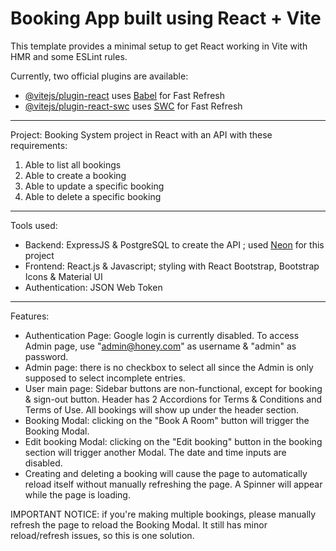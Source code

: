 # Booking App built using React + Vite

This template provides a minimal setup to get React working in Vite with HMR and some ESLint rules.

Currently, two official plugins are available:

- [@vitejs/plugin-react](https://github.com/vitejs/vite-plugin-react/blob/main/packages/plugin-react/README.md) uses [Babel](https://babeljs.io/) for Fast Refresh
- [@vitejs/plugin-react-swc](https://github.com/vitejs/vite-plugin-react-swc) uses [SWC](https://swc.rs/) for Fast Refresh

---

Project: Booking System project in React with an API with these requirements:

1. Able to list all bookings
2. Able to create a booking
3. Able to update a specific booking
4. Able to delete a specific booking

---

Tools used:

- Backend: ExpressJS & PostgreSQL to create the API ; used [Neon](https://neon.tech/) for this project
- Frontend: React.js & Javascript; styling with React Bootstrap, Bootstrap Icons & Material UI
- Authentication: JSON Web Token

---

Features:

- Authentication Page: Google login is currently disabled. To access Admin page, use "admin@honey.com" as username & "admin" as password.
- Admin page: there is no checkbox to select all since the Admin is only supposed to select incomplete entries.
- User main page: Sidebar buttons are non-functional, except for booking & sign-out button. Header has 2 Accordions for Terms & Conditions and Terms of Use. All bookings will show up under the header section.
- Booking Modal: clicking on the "Book A Room" button will trigger the Booking Modal.
- Edit booking Modal: clicking on the "Edit booking" button in the booking section will trigger another Modal. The date and time inputs are disabled.
- Creating and deleting a booking will cause the page to automatically reload itself without manually refreshing the page. A Spinner will appear while the page is loading.

IMPORTANT NOTICE: if you're making multiple bookings, please manually refresh the page to reload the Booking Modal. It still has minor reload/refresh issues, so this is one solution.

